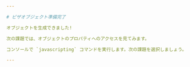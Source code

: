 ```yaml
---

# ピザオブジェクト準備完了

オブジェクトを生成できました!

次の課題では、オブジェクトのプロパティへのアクセスを見てみます。

コンソールで `javascripting` コマンドを実行します。次の課題を選択しましょう。

---
```

